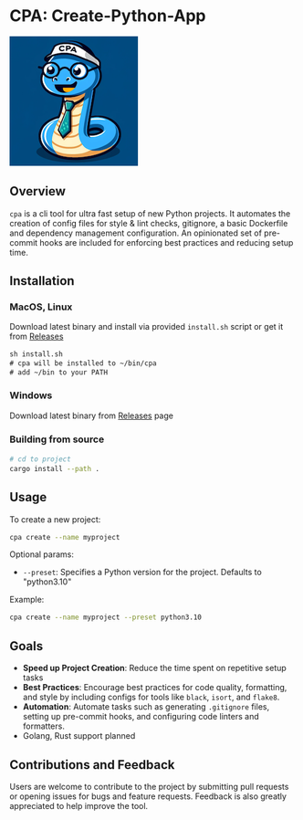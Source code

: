 # CPA: Create-Python-App

![CPA Logo](cpa.png)

## Overview

`cpa` is a cli tool for ultra fast setup of new Python projects. It automates the creation of config files for style & lint checks, gitignore, a basic Dockerfile and dependency management configuration. An opinionated set of pre-commit hooks are included for enforcing best practices and reducing setup time.

## Installation

### MacOS, Linux

Download latest binary and install via provided `install.sh` script or get it from [Releases](https://github.com/ysawa0/create-python-app/releases)

```
sh install.sh
# cpa will be installed to ~/bin/cpa
# add ~/bin to your PATH
```

### Windows

Download latest binary from [Releases](https://github.com/ysawa0/create-python-app/releases) page

### Building from source

```bash
# cd to project
cargo install --path .
```

## Usage

To create a new project:

```bash
cpa create --name myproject
```

Optional params:

- `--preset`: Specifies a Python version for the project. Defaults to "python3.10"

Example:

```bash
cpa create --name myproject --preset python3.10
```

## Goals

- **Speed up Project Creation**: Reduce the time spent on repetitive setup tasks
- **Best Practices**: Encourage best practices for code quality, formatting, and style by including configs for tools like `black`, `isort`, and `flake8`.
- **Automation**: Automate tasks such as generating `.gitignore` files, setting up pre-commit hooks, and configuring code linters and formatters.
- Golang, Rust support planned

## Contributions and Feedback

Users are welcome to contribute to the project by submitting pull requests or opening issues for bugs and feature requests. Feedback is also greatly appreciated to help improve the tool.
